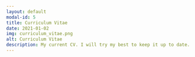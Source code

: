 ```yaml
---
layout: default
modal-id: 5
title: Curriculum Vitae
date: 2021-01-02
img: curriculum_vitae.png
alt: Curriculum Vitae
description: My current CV. I will try my best to keep it up to date.
---
```

